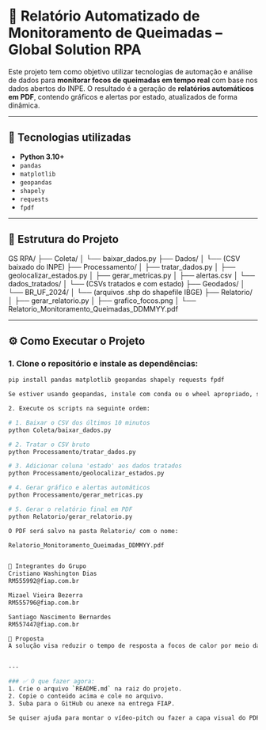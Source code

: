 # 🌿 Relatório Automatizado de Monitoramento de Queimadas – Global Solution RPA

Este projeto tem como objetivo utilizar tecnologias de automação e análise de dados para **monitorar focos de queimadas em tempo real** com base nos dados abertos do INPE. O resultado é a geração de **relatórios automáticos em PDF**, contendo gráficos e alertas por estado, atualizados de forma dinâmica.

---

## 🚀 Tecnologias utilizadas

- **Python 3.10+**
- `pandas`
- `matplotlib`
- `geopandas`
- `shapely`
- `requests`
- `fpdf`

---

## 📁 Estrutura do Projeto

GS RPA/
├── Coleta/
│ └── baixar_dados.py
├── Dados/
│ └── (CSV baixado do INPE)
├── Processamento/
│ ├── tratar_dados.py
│ ├── geolocalizar_estados.py
│ ├── gerar_metricas.py
│ ├── alertas.csv
│ └── dados_tratados/
│ └── (CSVs tratados e com estado)
├── Geodados/
│ └── BR_UF_2024/
│ └── (arquivos .shp do shapefile IBGE)
├── Relatorio/
│ ├── gerar_relatorio.py
│ ├── grafico_focos.png
│ └── Relatorio_Monitoramento_Queimadas_DDMMYY.pdf


---

## ⚙️ Como Executar o Projeto

### 1. Clone o repositório e instale as dependências:

```bash
pip install pandas matplotlib geopandas shapely requests fpdf

Se estiver usando geopandas, instale com conda ou o wheel apropriado, se necessário.

2. Execute os scripts na seguinte ordem:

# 1. Baixar o CSV dos últimos 10 minutos
python Coleta/baixar_dados.py

# 2. Tratar o CSV bruto
python Processamento/tratar_dados.py

# 3. Adicionar coluna 'estado' aos dados tratados
python Processamento/geolocalizar_estados.py

# 4. Gerar gráfico e alertas automáticos
python Processamento/gerar_metricas.py

# 5. Gerar o relatório final em PDF
python Relatorio/gerar_relatorio.py

O PDF será salvo na pasta Relatorio/ com o nome:

Relatorio_Monitoramento_Queimadas_DDMMYY.pdf


👥 Integrantes do Grupo
Cristiano Washington Dias
RM555992@fiap.com.br

Mizael Vieira Bezerra
RM555796@fiap.com.br

Santiago Nascimento Bernardes
RM557447@fiap.com.br

🧠 Proposta
A solução visa reduzir o tempo de resposta a focos de calor por meio da automação da coleta, análise e visualização de dados ambientais em tempo real — utilizando fontes oficiais e ferramentas inteligentes para apoiar a prevenção de desastres naturais no Brasil.


---

### ✅ O que fazer agora:
1. Crie o arquivo `README.md` na raiz do projeto.
2. Copie o conteúdo acima e cole no arquivo.
3. Suba para o GitHub ou anexe na entrega FIAP.

Se quiser ajuda para montar o vídeo-pitch ou fazer a capa visual do PDF, posso te apoiar também. Deseja isso?

